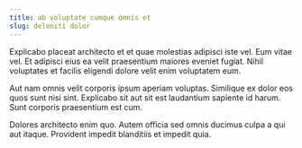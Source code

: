 ```yaml
---
title: ab voluptate cumque omnis et
slug: deleniti dolor
---
```


Explicabo placeat architecto et et quae molestias adipisci iste vel. Eum vitae vel. Et adipisci eius ea velit praesentium maiores eveniet fugiat. Nihil voluptates et facilis eligendi dolore velit enim voluptatem eum.

Aut nam omnis velit corporis ipsum aperiam voluptas. Similique ex dolor eos quos sunt nisi sint. Explicabo sit aut sit est laudantium sapiente id harum. Sunt corporis praesentium est cum.

Dolores architecto enim quo. Autem officia sed omnis ducimus culpa a qui aut itaque. Provident impedit blanditiis et impedit quia.
